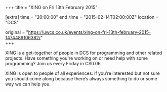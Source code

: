 +++
title = "XING on Fri 13th February 2015"

[extra]
time = "20:00:00"
end_time = "2015-02-14T02:00:00Z"
location = "DCS"

original = "https://uwcs.co.uk/events/xing-on-fri-13th-february-2015-1474489106382/"    
+++

XING is a get-together of people in DCS for programming and other related projects. Have something you're working on or need help with some programming? Join us every Friday in CS0.06

XING is open to people of all experiences: if you’re interested but not sure you should come along because there’s always something to do or some way we can help you.

